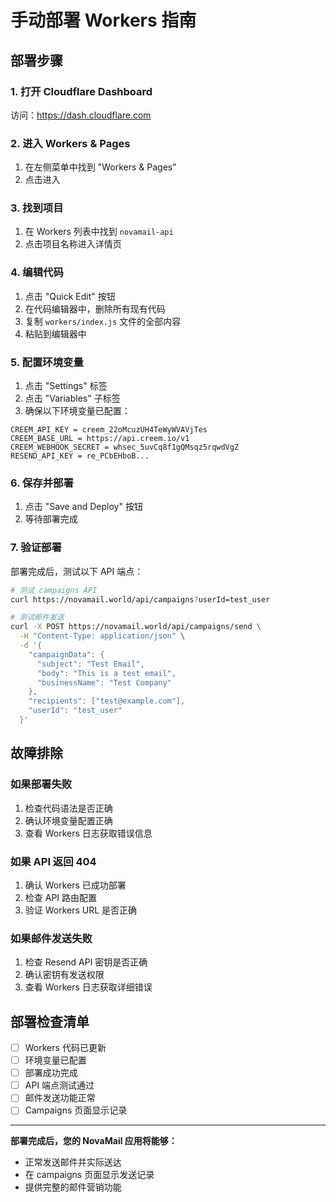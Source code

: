 # 手动部署 Workers 指南

## 部署步骤

### 1. 打开 Cloudflare Dashboard
访问：https://dash.cloudflare.com

### 2. 进入 Workers & Pages
1. 在左侧菜单中找到 "Workers & Pages"
2. 点击进入

### 3. 找到项目
1. 在 Workers 列表中找到 `novamail-api`
2. 点击项目名称进入详情页

### 4. 编辑代码
1. 点击 "Quick Edit" 按钮
2. 在代码编辑器中，删除所有现有代码
3. 复制 `workers/index.js` 文件的全部内容
4. 粘贴到编辑器中

### 5. 配置环境变量
1. 点击 "Settings" 标签
2. 点击 "Variables" 子标签
3. 确保以下环境变量已配置：

```
CREEM_API_KEY = creem_22oMcuzUH4TeWyWVAVjTes
CREEM_BASE_URL = https://api.creem.io/v1
CREEM_WEBHOOK_SECRET = whsec_5uvCq8f1gQMsqz5rqwdVgZ
RESEND_API_KEY = re_PCbEHboB...
```

### 6. 保存并部署
1. 点击 "Save and Deploy" 按钮
2. 等待部署完成

### 7. 验证部署
部署完成后，测试以下 API 端点：

```bash
# 测试 campaigns API
curl https://novamail.world/api/campaigns?userId=test_user

# 测试邮件发送
curl -X POST https://novamail.world/api/campaigns/send \
  -H "Content-Type: application/json" \
  -d '{
    "campaignData": {
      "subject": "Test Email",
      "body": "This is a test email",
      "businessName": "Test Company"
    },
    "recipients": ["test@example.com"],
    "userId": "test_user"
  }'
```

## 故障排除

### 如果部署失败
1. 检查代码语法是否正确
2. 确认环境变量配置正确
3. 查看 Workers 日志获取错误信息

### 如果 API 返回 404
1. 确认 Workers 已成功部署
2. 检查 API 路由配置
3. 验证 Workers URL 是否正确

### 如果邮件发送失败
1. 检查 Resend API 密钥是否正确
2. 确认密钥有发送权限
3. 查看 Workers 日志获取详细错误

## 部署检查清单

- [ ] Workers 代码已更新
- [ ] 环境变量已配置
- [ ] 部署成功完成
- [ ] API 端点测试通过
- [ ] 邮件发送功能正常
- [ ] Campaigns 页面显示记录

---

**部署完成后，您的 NovaMail 应用将能够：**
- 正常发送邮件并实际送达
- 在 campaigns 页面显示发送记录
- 提供完整的邮件营销功能